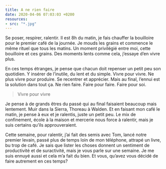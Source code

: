 ```yaml
---
title: A ne rien faire
date: 2020-04-06 07:03:03 +0200
resources:
- src: "*.jpg"
---
```


Se poser, respirer, ralentir. Il est 8h du matin, je fais chauffer la bouilloire pour le premier café de la journée. Je mouds les grains et commence le même rituel que tous les matins. Un moment privilégié entre moi, cette bouilloire et ces grains. Des moments lents comme cela, j’essaye d’en vivre plus. 

En ces temps étranges, je pense que chacun doit repenser un petit peu son quotidien. Y insérer de l’inutile, du lent et du simple. Vivre pour vivre. Ne plus vivre pour produire. Se recentrer et apprécier. Mais au final, l’ennui est la solution dans tout ça. Ne rien faire. Faire pour faire. Faire pour soi.

> Vivre pour vivre

Je pense à de grands êtres du passé qui au final faisaient beaucoup mais lentement. Muir dans la Sierra, Thoreau à Walden. Et en faisant mon café le matin, je pense à eux et je ralentis, juste un petit peu. Le mix de confinement, école à la maison et mercerie nous force à ralentir, mais je suis certains qu’ils approuveraient.

Cette semaine, pour ralentir, j’ai fait des semis avec Tom, lancé notre premier levain, passé plus de temps loin de mon téléphone, attrapé un livre, bu trop de café. Je sais que lister les choses donnent un sentiment de productivité et de suractivité, mais je vous parle sur une semaine. Je me suis ennuyé aussi et cela m’a fait du bien. Et vous, qu’avez vous décidé de faire autrement en ces temps?

 